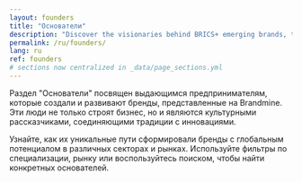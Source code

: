 ```yaml
---
layout: founders
title: "Основатели"
description: "Discover the visionaries behind BRICS+ emerging brands, their stories, expertise, and the brands they've built."
permalink: /ru/founders/
lang: ru
ref: founders
# sections now centralized in _data/page_sections.yml
---
```


Раздел "Основатели" посвящен выдающимся предпринимателям, которые создали и развивают бренды, представленные на Brandmine. Эти люди не только строят бизнес, но и являются культурными рассказчиками, соединяющими традиции с инновациями.

Узнайте, как их уникальные пути сформировали бренды с глобальным потенциалом в различных секторах и рынках. Используйте фильтры по специализации, рынку или воспользуйтесь поиском, чтобы найти конкретных основателей.

